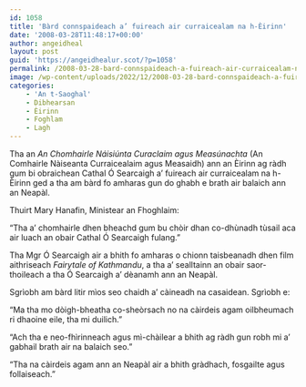 ```yaml
---
id: 1058
title: 'Bàrd connspaideach a’ fuireach air curraicealam na h-Èirinn'
date: '2008-03-28T11:48:17+00:00'
author: angeidheal
layout: post
guid: 'https://angeidhealur.scot/?p=1058'
permalink: /2008-03-28-bard-connspaideach-a-fuireach-air-curraicealam-na-h-eirinn/
image: /wp-content/uploads/2022/12/2008-03-28-bard-connspaideach-a-fuireach-air-curraicealam-na-h-eirinn.webp
categories:
    - 'An t-Saoghal'
    - Dibhearsan
    - Èirinn
    - Foghlam
    - Lagh
---
```


Tha an *An Chomhairle Náisiúnta Curaclaim agus Measúnachta* (An Comhairle Nàiseanta Curraicealaim agus Measaidh) ann an Èirinn ag ràdh gum bi obraichean Cathal Ó Searcaigh a’ fuireach air curraicealam na h-Èirinn ged a tha am bàrd fo amharas gun do ghabh e brath air balaich ann an Neapàl.

Thuirt Mary Hanafin, Ministear an Fhoghlaim:

“Tha a’ chomhairle dhen bheachd gum bu chòir dhan co-dhùnadh tùsail aca air luach an obair Cathal Ó Searcaigh fulang.”

Tha Mgr Ó Searcaigh air a bhith fo amharas o chionn taisbeanadh dhen film aithriseach *Fairytale of Kathmandu*, a tha a’ sealltainn an obair saor-thoileach a tha Ó Searcaigh a’ dèanamh ann an Neapàl.

Sgrìobh am bàrd litir mìos seo chaidh a’ càineadh na casaidean. Sgrìobh e:

“Ma tha mo dòigh-bheatha co-sheòrsach no na càirdeis agam oilbheumach ri dhaoine eile, tha mi duilich.”

“Ach tha e neo-fhìrinneach agus mì-chàilear a bhith ag ràdh gun robh mi a’ gabhail brath air na balaich seo.”

“Tha na càirdeis agam ann an Neapàl air a bhith gràdhach, fosgailte agus follaiseach.”